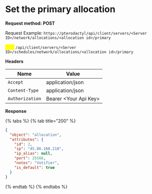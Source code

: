 # Set the primary allocation

**Request method: POST**

Request Example: `https://pterodactyl/api/client/servers/<Server ID>/network/allocations/<allocation id>/primary`

<mark style="color:yellow;">`POST`</mark> `/api/client/servers/<Server ID>/schedules/network/allocations/<allocation id>/primary`

**Headers**

| Name            | Value                  |
| --------------- | ---------------------- |
| `Accept`        | application/json       |
| `Content-Type`  | application/json       |
| `Authorization` | Bearer \<Your Api Key> |

**Response**

{% tabs %}
{% tab title="200" %}
```json
{
  "object": "allocation",
  "attributes": {
    "id": 2,
    "ip": "45.86.168.218",
    "ip_alias": null,
    "port": 25566,
    "notes": "Votifier",
    "is_default": true
  }
}
```
{% endtab %}
{% endtabs %}
